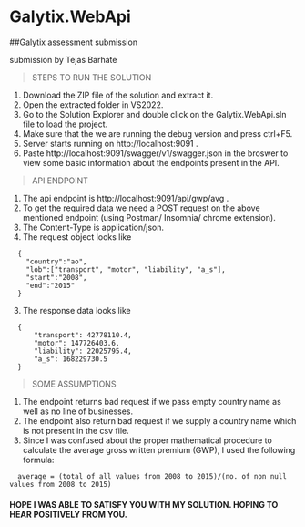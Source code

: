 # Galytix.WebApi
##Galytix assessment  submission


submission by Tejas Barhate 


>STEPS TO RUN THE SOLUTION
1. Download the ZIP file of the solution and extract it.
2. Open the extracted folder in VS2022.
3. Go to the Solution Explorer and double click on the Galytix.WebApi.sln file to load the project.
4. Make sure that the we are running the debug version and press ctrl+F5.
5. Server starts running on http://localhost:9091 .
6. Paste http://localhost:9091/swagger/v1/swagger.json in the broswer to view some basic information about the endpoints present in the API.

>API ENDPOINT
1. The api endpoint is http://localhost:9091/api/gwp/avg .
2. To get the required data we need a POST request on the above mentioned endpoint (using Postman/ Insomnia/ chrome extension).
3. The Content-Type is application/json.
4. The request object looks like 
```
  {
    "country":"ao",
    "lob":["transport", "motor", "liability", "a_s"],
    "start":"2008",
    "end":"2015"
  }
```
3. The response data looks like
```
  {
      "transport": 42778110.4,
      "motor": 147726403.6,
      "liability": 22025795.4,
      "a_s": 168229730.5
  }
```

>SOME ASSUMPTIONS
1. The endpoint returns bad request if we pass empty country name as well as no line of businesses.
2. The endpoint also return bad request if we supply a country name which is not present in the csv file.
3. Since I was confused about the proper mathematical procedure  to calculate the average gross written premium (GWP), I used the following formula:
```
  average = (total of all values from 2008 to 2015)/(no. of non null values from 2008 to 2015)
```




#### HOPE I WAS ABLE TO SATISFY YOU WITH MY SOLUTION. HOPING TO HEAR POSITIVELY FROM YOU.
    
